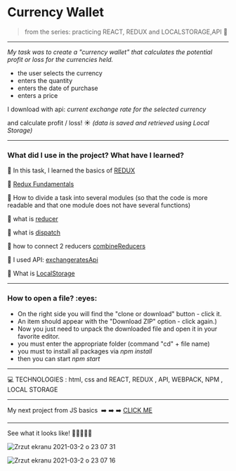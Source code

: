 <h1> Currency Wallet </h1>


>from the series:  practicing REACT, REDUX and LOCALSTORAGE,API   :muscle:

----

*My task was to create a "currency wallet" that calculates the potential profit or loss for the currencies held.*

* the user selects the currency
* enters the quantity
* enters the date of purchase
* enters a price

I download with api:
*current exchange rate for the selected currency*


and calculate profit / loss! :sunny:
*(data is saved and retrieved using Local Storage)*

-------

<h3>What did I use in the project? What have I learned?</h3>

:green_book: In this task, I learned the basics of [REDUX](https://redux.js.org/)

:green_book: [Redux Fundamentals](https://redux.js.org/tutorials/fundamentals/part-2-concepts-data-flow) 

:green_book: How to divide a task into several modules (so that the code is more readable and that one module does not have several functions)

:green_book: what is [reducer](https://redux.js.org/tutorials/fundamentals/part-3-state-actions-reducers)

:green_book: what is [dispatch](https://redux.js.org/tutorials/fundamentals/part-2-concepts-data-flow)

:green_book: how to connect 2 reducers [combineReducers](https://redux.js.org/api/combinereducers)

:green_book: I used  API: [exchangeratesApi](https://exchangeratesapi.io/)

:green_book: What is [LocalStorage](https://blog.logrocket.com/localstorage-javascript-complete-guide/)



-----
<h3>How to open a file? :eyes: </h3>

* On the right side you will find the "clone or download" button - click it.
* An item should appear with the "Download ZIP" option - click again.)
* Now you just need to unpack the downloaded file and open it in your favorite editor.
* you must enter the appropriate folder (command "cd" + file name)
* you must to install all packages via *npm install*
* then you can start *npm start*


----


:computer: TECHNOLOGIES : html, css and REACT, REDUX , API, WEBPACK, NPM , LOCAL STORAGE


----

My next  project from JS basics  :arrow_right: :arrow_right: :arrow_right: [CLICK ME ](https://github.com/martynakil/-form---uploading-a-CSV-file-in-JS)




----


See what it looks like! :eyes::eyes::eyes::eyes::eyes:

![Zrzut ekranu 2021-03-2 o 23 07 31](https://user-images.githubusercontent.com/59742201/109723595-98062e80-7bae-11eb-9573-e6ce723e708f.png)



![Zrzut ekranu 2021-03-2 o 23 07 16](https://user-images.githubusercontent.com/59742201/109723599-99375b80-7bae-11eb-89f6-e78effddb583.png)


